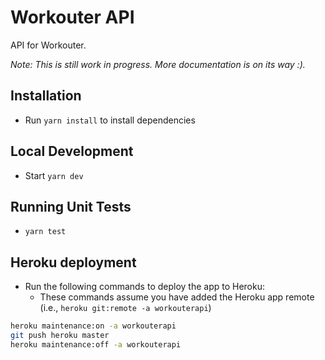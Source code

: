 # Workouter API

API for Workouter.

*Note: This is still work in progress. More documentation is on its way :).*

## Installation
  - Run `yarn install` to install dependencies

## Local Development
  - Start `yarn dev`

## Running Unit Tests
  - `yarn test`

## Heroku deployment
  - Run the following commands to deploy the app to Heroku:
    - These commands assume you have added the Heroku app remote (i.e., `heroku git:remote -a workouterapi`)
``` bash
heroku maintenance:on -a workouterapi
git push heroku master
heroku maintenance:off -a workouterapi
```
